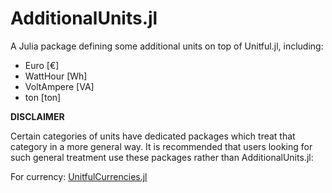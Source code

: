 # AdditionalUnits.jl

A Julia package defining some additional units on top of Unitful.jl, including: 
- Euro [€] 
- WattHour [Wh] 
- VoltAmpere [VA]
- ton [ton]

**DISCLAIMER** 

Certain categories of units have dedicated packages which treat that category in
a more general way. It is recommended that users looking for such general 
treatment use these packages rather than AdditionalUnits.jl:

For currency: [UnitfulCurrencies.jl](https://github.com/rmsrosa/UnitfulCurrencies.jl)